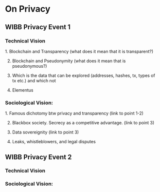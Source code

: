 <h1>On Privacy</h1>
<h2>WIBB Privacy Event 1</h2>
<h3>Technical Vision</h3>
1. Blockchain and Transparency (what does it mean that it is transparent?)

2. Blockchain and Pseudonymity (what does it mean that is pseudonymous?)

3. Which is the data that can be explored (addresses, hashes, tx, types of tx etc.) and which not

4. Elementus

<h3>Sociological Vision:</h3>
1. Famous dichotomy btw privacy and transparency (link to point 1-2)

2. Blackbox society. Secrecy as a competitive advantage. (link to point 3)

3. Data sovereignity (link to point 3)

4. Leaks, whistleblowers, and legal disputes

<h2>WIBB Privacy Event 2</h2>
<h3>Technical Vision</h3>
<h3>Sociological Vision:</h3>


